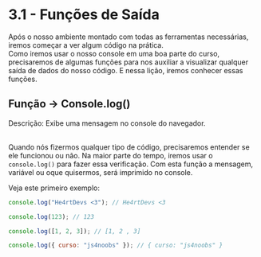 # 3.1 - Funções de Saída

Após o nosso ambiente montado com todas as ferramentas necessárias, iremos começar a ver algum código na prática. <br>
Como iremos usar o nosso console em uma boa parte do curso, precisaremos de algumas funções para nos auxiliar a visualizar qualquer saída de dados do nosso código. E nessa lição, iremos conhecer essas funções.<br>

## Função -> Console.log()

Descrição: Exibe uma mensagem no console do navegador.<br><br>

Quando nós fizermos qualquer tipo de código, precisaremos entender se ele funcionou ou não. Na maior parte do tempo, iremos usar o `console.log()` para fazer essa verificação. Com esta função a mensagem, variável ou oque quisermos, será imprimido no console.<br>

Veja este primeiro exemplo:<br>

```javascript
console.log("He4rtDevs <3"); // He4rtDevs <3

console.log(123); // 123

console.log([1, 2, 3]); // [1, 2 , 3]

console.log({ curso: "js4noobs" }); // { curso: "js4noobs" }
```